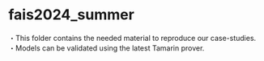 # fais2024_summer

・This folder contains the needed material to reproduce our case-studies.
・Models can be validated using the latest Tamarin prover.
